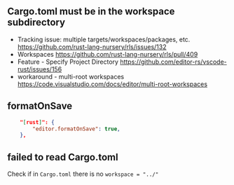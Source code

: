 ## Cargo.toml must be in the workspace subdirectory

- Tracking issue: multiple targets/workspaces/packages, etc. https://github.com/rust-lang-nursery/rls/issues/132
- Workspaces https://github.com/rust-lang-nursery/rls/pull/409
- Feature - Specify Project Directory https://github.com/editor-rs/vscode-rust/issues/156
- workaround - multi-root workspaces https://code.visualstudio.com/docs/editor/multi-root-workspaces

## formatOnSave

```json
    "[rust]": {
        "editor.formatOnSave": true,
    },
```

## failed to read Cargo.toml

Check if in `Cargo.toml` there is no `workspace = "../"`